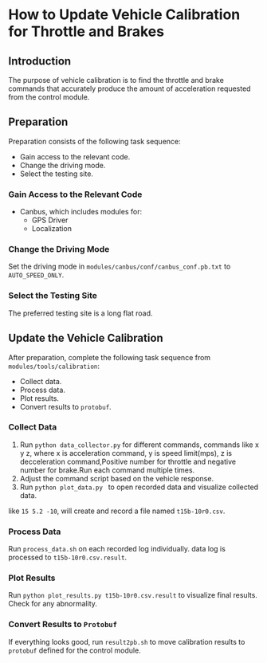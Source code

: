 
# How to Update Vehicle Calibration for Throttle and Brakes

## Introduction
The purpose of vehicle calibration is to find the throttle and brake commands that accurately produce the amount of acceleration requested from the control module.

## Preparation

Preparation consists of the following task sequence:

- Gain access to the relevant code.
- Change the driving mode.
- Select the testing site.

### Gain Access to the Relevant Code
* Canbus, which includes modules for:
  * GPS Driver
  * Localization

### Change the Driving Mode
  Set the driving mode in `modules/canbus/conf/canbus_conf.pb.txt` to `AUTO_SPEED_ONLY`.

### Select the Testing Site
  The preferred testing site is a long flat road.

## Update the Vehicle Calibration

After preparation, complete the following task sequence from `modules/tools/calibration`:

- Collect data.
- Process data.
- Plot results.
- Convert results to `protobuf`.

### Collect Data
 
 1. Run `python data_collector.py` for different commands, commands like x y z, where x is acceleration command, y is speed limit(mps), z is decceleration command,Positive number for throttle and negative number for brake.Run each command multiple times.
 2. Adjust the command script based on the vehicle response.
 3. Run `python plot_data.py ` to open recorded data and visualize collected data.

like `15 5.2 -10`, will create and record a file named `t15b-10r0.csv`.

### Process Data
Run `process_data.sh` on each recorded log individually. data log is processed to `t15b-10r0.csv.result`.

### Plot Results
Run `python plot_results.py t15b-10r0.csv.result` to visualize final results. Check for any abnormality.

### Convert Results to `Protobuf`
If everything looks good, run `result2pb.sh` to move calibration results to `protobuf` defined for the control module.
